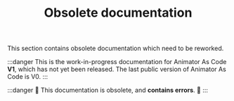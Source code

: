 ﻿---
title: "Obsolete documentation"
---

This section contains obsolete documentation which need to be reworked.

:::danger
This is the work-in-progress documentation for Animator As Code **V1**, which has not yet been released. The last public version of Animator As Code is V0.
:::

:::danger
🚫 This documentation is obsolete, and **contains errors**. 🚫
:::